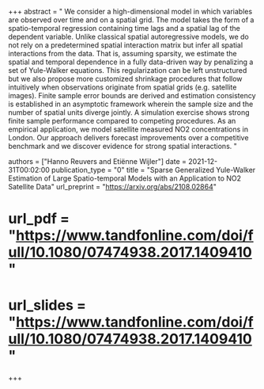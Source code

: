 +++
abstract = " We consider a high-dimensional model in which variables are observed over time and on a spatial grid. The model takes the form of a spatio-temporal regression containing time lags and a spatial lag of the dependent variable. Unlike classical spatial autoregressive models, we do not rely on a predetermined spatial interaction matrix but infer all spatial interactions from the data. That is, assuming sparsity, we estimate the spatial and temporal dependence in a fully data-driven way by penalizing a set of Yule-Walker equations. This regularization can be left unstructured but we also propose more customized shrinkage procedures that follow intuitively when observations originate from spatial grids (e.g. satellite images). Finite sample error bounds are derived and estimation consistency is established in an asymptotic framework wherein the sample size and the number of spatial units diverge jointly. A simulation exercise shows strong finite sample performance compared to competing procedures. As an empirical application, we model satellite measured NO2 concentrations in London. Our approach delivers forecast improvements over a competitive benchmark and we discover evidence for strong spatial interactions. "


authors = ["Hanno Reuvers and Etiënne Wijler"]
date = 2021-12-31T00:02:00
publication_type = "0"
title = "Sparse Generalized Yule-Walker Estimation of Large Spatio-temporal Models with an Application to NO2 Satellite Data"
url_preprint = "https://arxiv.org/abs/2108.02864"
# url_pdf = "https://www.tandfonline.com/doi/full/10.1080/07474938.2017.1409410"
# url_slides = "https://www.tandfonline.com/doi/full/10.1080/07474938.2017.1409410"
+++
